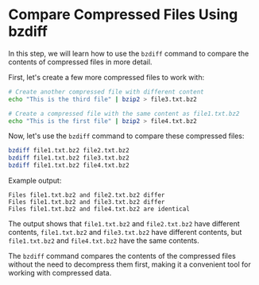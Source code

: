 # Compare Compressed Files Using bzdiff

In this step, we will learn how to use the `bzdiff` command to compare the contents of compressed files in more detail.

First, let's create a few more compressed files to work with:

```bash
# Create another compressed file with different content
echo "This is the third file" | bzip2 > file3.txt.bz2

# Create a compressed file with the same content as file1.txt.bz2
echo "This is the first file" | bzip2 > file4.txt.bz2
```

Now, let's use the `bzdiff` command to compare these compressed files:

```bash
bzdiff file1.txt.bz2 file2.txt.bz2
bzdiff file1.txt.bz2 file3.txt.bz2
bzdiff file1.txt.bz2 file4.txt.bz2
```

Example output:

```
Files file1.txt.bz2 and file2.txt.bz2 differ
Files file1.txt.bz2 and file3.txt.bz2 differ
Files file1.txt.bz2 and file4.txt.bz2 are identical
```

The output shows that `file1.txt.bz2` and `file2.txt.bz2` have different contents, `file1.txt.bz2` and `file3.txt.bz2` have different contents, but `file1.txt.bz2` and `file4.txt.bz2` have the same contents.

The `bzdiff` command compares the contents of the compressed files without the need to decompress them first, making it a convenient tool for working with compressed data.
